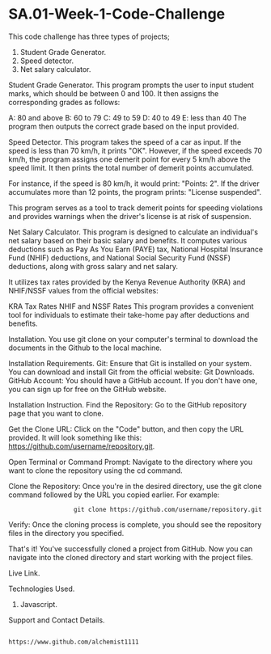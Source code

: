 # SA.01-Week-1-Code-Challenge
This code challenge has three types of projects;
1. Student Grade Generator.
2. Speed detector.
3. Net salary calculator.

Student Grade Generator.
This program prompts the user to input student marks, which should be between 0 and 100. It then assigns the corresponding grades as follows:

A: 80 and above
B: 60 to 79
C: 49 to 59
D: 40 to 49
E: less than 40
The program then outputs the correct grade based on the input provided.


Speed Detector.
This program takes the speed of a car as input. If the speed is less than 70 km/h, it prints "OK". However, if the speed exceeds 70 km/h, the program assigns one demerit point for every 5 km/h above the speed limit. It then prints the total number of demerit points accumulated.

For instance, if the speed is 80 km/h, it would print: "Points: 2". If the driver accumulates more than 12 points, the program prints: "License suspended".

This program serves as a tool to track demerit points for speeding violations and provides warnings when the driver's license is at risk of suspension. 

 


Net Salary Calculator.
This program is designed to calculate an individual's net salary based on their basic salary and benefits. It computes various deductions such as Pay As You Earn (PAYE) tax, National Hospital Insurance Fund (NHIF) deductions, and National Social Security Fund (NSSF) deductions, along with gross salary and net salary.

It utilizes tax rates provided by the Kenya Revenue Authority (KRA) and NHIF/NSSF values from the official websites:

KRA Tax Rates
NHIF and NSSF Rates
This program provides a convenient tool for individuals to estimate their take-home pay after deductions and benefits.



Installation.
You use git clone on your computer's terminal to download the documents in the Github to the local machine.


Installation Requirements.
Git: Ensure that Git is installed on your system. You can download and install Git from the official website: Git Downloads.
GitHub Account: You should have a GitHub account. If you don't have one, you can sign up for free on the GitHub website.


Installation Instruction.
Find the Repository: Go to the GitHub repository page that you want to clone.

Get the Clone URL: Click on the "Code" button, and then copy the URL provided. It will look something like this: https://github.com/username/repository.git.

Open Terminal or Command Prompt: Navigate to the directory where you want to clone the repository using the cd command.

Clone the Repository: Once you're in the desired directory, use the git clone command followed by the URL you copied earlier. For example:


                      git clone https://github.com/username/repository.git

Verify: Once the cloning process is complete, you should see the repository files in the directory you specified.

That's it! You've successfully cloned a project from GitHub. Now you can navigate into the cloned directory and start working with the project files.


Live Link.


Technologies Used.
1. Javascript.
   


Support and Contact Details.

                                               https://www.github.com/alchemist1111
